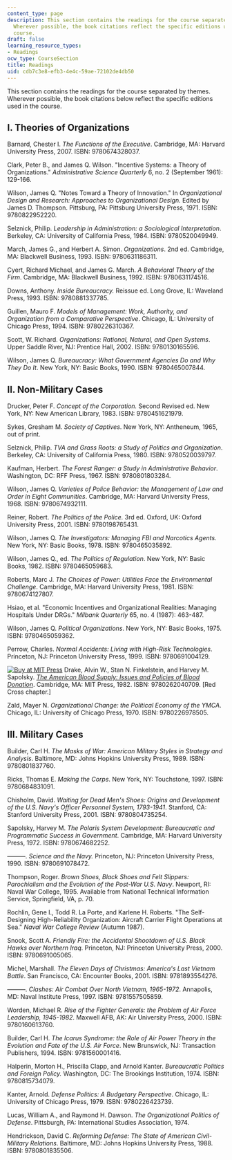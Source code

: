 ```yaml
---
content_type: page
description: This section contains the readings for the course separated by themes.
  Wherever possible, the book citations reflect the specific editions used in the
  course.
draft: false
learning_resource_types:
- Readings
ocw_type: CourseSection
title: Readings
uid: cdb7c3e8-efb3-4e4c-59ae-72102de4db50
---
```

This section contains the readings for the course separated by themes. Wherever possible, the book citations below reflect the specific editions used in the course.

## I. Theories of Organizations

Barnard, Chester I. *The Functions of the Executive*. Cambridge, MA: Harvard University Press, 2007. ISBN: 9780674328037.

Clark, Peter B., and James Q. Wilson. "Incentive Systems: a Theory of Organizations." *Administrative Science Quarterly* 6, no. 2 (September 1961): 129-166.

Wilson, James Q. "Notes Toward a Theory of Innovation." In *Organizational Design and Research: Approaches to Organizational Design.* Edited by James D. Thompson. Pittsburg, PA: Pittsburg University Press, 1971. ISBN: 9780822952220.

Selznick, Philip. *Leadership in Administration: a Sociological Interpretation*. Berkeley, CA: University of California Press, 1984. ISBN: 9780520049949.

March, James G., and Herbert A. Simon. *Organizations*. 2nd ed. Cambridge, MA: Blackwell Business, 1993. ISBN: 9780631186311.

Cyert, Richard Michael, and James G. March. *A Behavioral Theory of the Firm*. Cambridge, MA: Blackwell Business, 1992. ISBN: 9780631174516.

Downs, Anthony. *Inside Bureaucracy.* Reissue ed. Long Grove, IL: Waveland Press, 1993. ISBN: 9780881337785.

Guillen, Mauro F. *Models of Management: Work, Authority, and Organization from a Comparative Perspective*. Chicago, IL: University of Chicago Press, 1994. ISBN: 9780226310367.

Scott, W. Richard. *Organizations: Rational, Natural, and Open Systems*. Upper Saddle River, NJ: Prentice Hall, 2002. ISBN: 9780130165596.

Wilson, James Q. *Bureaucracy: What Government Agencies Do and Why They Do It*. New York, NY: Basic Books, 1990. ISBN: 9780465007844.

## II. Non-Military Cases

Drucker, Peter F. *Concept of the Corporation.* Second Revised ed. New York, NY: New American Library, 1983. ISBN: 9780451621979.

Sykes, Gresham M. *Society of Captives*. New York, NY: Antheneum, 1965, out of print.

Selznick, Philip. *TVA and Grass Roots: a Study of Politics and Organization*. Berkeley, CA: University of California Press, 1980. ISBN: 9780520039797.

Kaufman, Herbert. *The Forest Ranger: a Study in Administrative Behavior*. Washington, DC: RFF Press, 1967. ISBN: 9780801803284.

Wilson, James Q. *Varieties of Police Behavior: the Management of Law and Order in Eight Communities*. Cambridge, MA: Harvard University Press, 1968. ISBN: 9780674932111.

Reiner, Robert. *The Politics of the Police.* 3rd ed. Oxford, UK: Oxford University Press, 2001. ISBN: 9780198765431.

Wilson, James Q. *The Investigators: Managing FBI and Narcotics Agents.* New York, NY: Basic Books, 1978. ISBN: 9780465035892.

Wilson, James Q., ed. *The Politics of Regulation*. New York, NY: Basic Books, 1982. ISBN: 9780465059683.

Roberts, Marc J. *The Choices of Power: Utilities Face the Environmental Challenge*. Cambridge, MA: Harvard University Press, 1981. ISBN: 9780674127807.

Hsiao, et al. "Economic Incentives and Organizational Realities: Managing Hospitals Under DRGs." *Milbank Quarterly* 65, no. 4 (1987): 463-487.

Wilson, James Q. *Political Organizations*. New York, NY: Basic Books, 1975. ISBN: 9780465059362.

Perrow, Charles. *Normal Accidents: Living with High-Risk Technologies*. Princeton, NJ: Princeton University Press, 1999. ISBN: 9780691004129.

[![Buy at MIT Press](/images/mp_logo.gif)](https://mitpress.mit.edu/9780262040709) Drake, Alvin W., Stan N. Finkelstein, and Harvey M. Sapolsky. [*The American Blood Supply: Issues and Policies of Blood Donation*](https://mitpress.mit.edu/9780262040709). Cambridge, MA: MIT Press, 1982. ISBN: 9780262040709. \[Red Cross chapter.\]

Zald, Mayer N. *Organizational Change: the Political Economy of the YMCA*. Chicago, IL: University of Chicago Press, 1970. ISBN: 9780226978505.

## III. Military Cases

Builder, Carl H. *The Masks of War: American Military Styles in Strategy and Analysis*. Baltimore, MD: Johns Hopkins University Press, 1989. ISBN: 9780801837760.

Ricks, Thomas E. *Making the Corps*. New York, NY: Touchstone, 1997. ISBN: 9780684831091.

Chisholm, David. *Waiting for Dead Men's Shoes: Origins and Development of the U.S. Navy's Officer Personnel System, 1793-1941*. Stanford, CA: Stanford University Press, 2001. ISBN: 9780804735254.

Sapolsky, Harvey M. *The Polaris System Development: Bureaucratic and Programmatic Success in Government*. Cambridge, MA: Harvard University Press, 1972. ISBN: 9780674682252.

———. *Science and the Navy.* Princeton, NJ: Princeton University Press, 1990. ISBN: 9780691078472.

Thompson, Roger. *Brown Shoes, Black Shoes and Felt Slippers: Parochialism and the Evolution of the Post-War U.S. Navy*. Newport, RI: Naval War College, 1995. Available from National Technical Information Service, Springfield, VA, p. 70.

Rochlin, Gene I., Todd R. La Porte, and Karlene H. Roberts. "The Self-Designing High-Reliability Organization: Aircraft Carrier Flight Operations at Sea." *Naval War College Review* (Autumn 1987).

Snook, Scott A. *Friendly Fire: the Accidental Shootdown of U.S. Black Hawks over Northern Iraq*. Princeton, NJ: Princeton University Press, 2000. ISBN: 9780691005065.

Michel, Marshall. *The Eleven Days of Christmas: America's Last Vietnam Battle*. San Francisco, CA: Encounter Books, 2001. ISBN: 9781893554276.

———. *Clashes: Air Combat Over North Vietnam, 1965-1972*. Annapolis, MD: Naval Institute Press, 1997. ISBN: 9781557505859.

Worden, Michael R. *Rise of the Fighter Generals: the Problem of Air Force Leadership, 1945-1982*. Maxwell AFB, AK: Air University Press, 2000. ISBN: 9780160613760.

Builder, Carl H. *The Icarus Syndrome: the Role of Air Power Theory in the Evolution and Fate of the U.S. Air Force*. New Brunswick, NJ: Transaction Publishers, 1994. ISBN: 9781560001416.

Halperin, Morton H., Priscilla Clapp, and Arnold Kanter. *Bureaucratic Politics and Foreign Policy.* Washington, DC: The Brookings Institution, 1974. ISBN: 9780815734079.

Kanter, Arnold. *Defense Politics: A Budgetary Perspective*. Chicago, IL: University of Chicago Press, 1979. ISBN: 9780226423739.

Lucas, William A., and Raymond H. Dawson. *The Organizational Politics of Defense*. Pittsburgh, PA: International Studies Association, 1974.

Hendrickson, David C. *Reforming Defense: The State of American Civil-Military Relations*. Baltimore, MD: Johns Hopkins University Press, 1988. ISBN: 9780801835506.